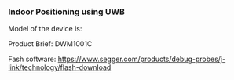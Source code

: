 ### Indoor Positioning using UWB

Model of the device is:

Product Brief: DWM1001C


Fash software: https://www.segger.com/products/debug-probes/j-link/technology/flash-download